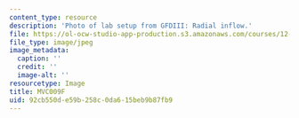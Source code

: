```yaml
---
content_type: resource
description: 'Photo of lab setup from GFDIII: Radial inflow.'
file: https://ol-ocw-studio-app-production.s3.amazonaws.com/courses/12-003-atmosphere-ocean-and-climate-dynamics-fall-2008/92cb550de59b258c0da615beb9b87fb9_MVC009F.jpg
file_type: image/jpeg
image_metadata:
  caption: ''
  credit: ''
  image-alt: ''
resourcetype: Image
title: MVC009F
uid: 92cb550d-e59b-258c-0da6-15beb9b87fb9
---
```

